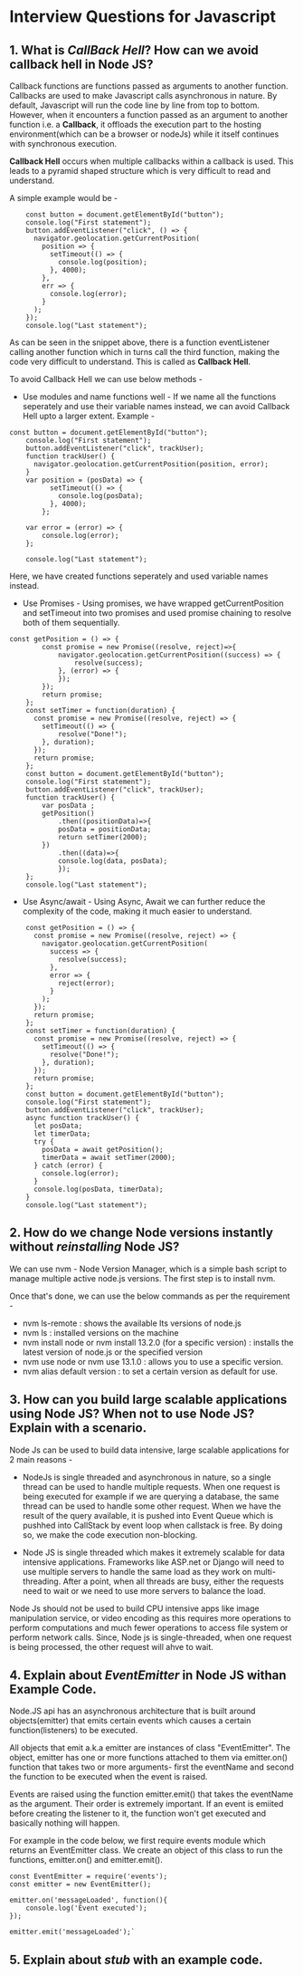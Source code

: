 # Interview Questions for Javascript

## 1. What is _CallBack Hell_? How can we avoid callback hell in Node JS?

Callback functions are functions passed as arguments to another function. Callbacks are used to make Javascript calls asynchronous in nature. By default, Javascript will run the code line by line from top to bottom. However, when it encounters a function passed as an argument to another function i.e. a **Callback**, it offloads the execution part to the hosting environment(which can be a browser or nodeJs) while it itself continues with synchronous execution.

**Callback Hell** occurs when multiple callbacks within a callback is used. This leads to a pyramid shaped structure which is very difficult to read and understand.

A simple example would be -

```
    const button = document.getElementById("button");
    console.log("First statement");
    button.addEventListener("click", () => {
      navigator.geolocation.getCurrentPosition(
        position => {
          setTimeout(() => {
            console.log(position);
          }, 4000);
        },
        err => {
          console.log(error);
        }
      );
    });
    console.log("Last statement");
```

As can be seen in the snippet above, there is a function eventListener calling another function which in turns call the third function, making the code very difficult to understand. This is called as **Callback Hell**.

To avoid Callback Hell we can use below methods -

- Use modules and name functions well - If we name all the functions seperately and use their variable names instead, we can avoid Callback Hell upto a larger extent.
  Example -

```
const button = document.getElementById("button");
    console.log("First statement");
    button.addEventListener("click", trackUser);
    function trackUser() {
      navigator.geolocation.getCurrentPosition(position, error);
    }
    var position = (posData) => {
          setTimeout(() => {
            console.log(posData);
          }, 4000);
        };

    var error = (error) => {
        console.log(error);
    };

    console.log("Last statement");
```

Here, we have created functions seperately and used variable names instead.

- Use Promises -
  Using promises, we have wrapped getCurrentPosition and setTimeout into two promises and used promise chaining to resolve both of them sequentially.

```
const getPosition = () => {
        const promise = new Promise((resolve, reject)=>{
            navigator.geolocation.getCurrentPosition((success) => {
                resolve(success);
            }, (error) => {
            });
        });
        return promise;
    };
    const setTimer = function(duration) {
      const promise = new Promise((resolve, reject) => {
        setTimeout(() => {
            resolve("Done!");
        }, duration);
      });
      return promise;
    };
    const button = document.getElementById("button");
    console.log("First statement");
    button.addEventListener("click", trackUser);
    function trackUser() {
        var posData ;
        getPosition()
            .then((positionData)=>{
            posData = positionData;
            return setTimer(2000);
        })
            .then((data)=>{
            console.log(data, posData);
            });
    };
    console.log("Last statement");
```

- Use Async/await - Using Async, Await we can further reduce the complexity of the code, making it much easier to understand.

```
    const getPosition = () => {
      const promise = new Promise((resolve, reject) => {
        navigator.geolocation.getCurrentPosition(
          success => {
            resolve(success);
          },
          error => {
            reject(error);
          }
        );
      });
      return promise;
    };
    const setTimer = function(duration) {
      const promise = new Promise((resolve, reject) => {
        setTimeout(() => {
          resolve("Done!");
        }, duration);
      });
      return promise;
    };
    const button = document.getElementById("button");
    console.log("First statement");
    button.addEventListener("click", trackUser);
    async function trackUser() {
      let posData;
      let timerData;
      try {
        posData = await getPosition();
        timerData = await setTimer(2000);
      } catch (error) {
        console.log(error);
      }
      console.log(posData, timerData);
    }
    console.log("Last statement");
```

## 2. How do we change Node versions instantly without _reinstalling_ Node JS?

We can use nvm - Node Version Manager, which is a simple bash script to manage multiple active node.js versions. 
The first step is to install nvm.

Once that's done, we can use the below commands as per the requirement - 
- nvm ls-remote : shows the available lts versions of node.js
- nvm ls : installed versions on the machine
- nvm install node or nvm install 13.2.0 (for a specific version) : installs the latest version of node.js or the specified version
- nvm use node or nvm use 13.1.0 : allows you to use a specific version.
- nvm alias default version : to set a certain version as default for use.


## 3. How can you build large scalable applications using Node JS? When not to use Node JS? Explain with a scenario.

Node Js can be used to build data intensive, large scalable applications for 2 main reasons -
- NodeJs is single threaded and asynchronous in nature, so a single thread can be used to handle multiple requests. When one request is being executed for example if we are querying a database, the same thread can be used to handle some other request. When we have the result of the query available, it is pushed into Event Queue which is pushhed into CallStack by event loop when callstack is free.
By doing so, we make the code execution non-blocking. 

- Node JS is single threaded which makes it extremely scalable for data intensive applications. Frameworks like ASP.net or Django will need to use multiple servers to handle the same load as they work on multi-threading. After a point, when all threads are busy, either the requests need to wait or we need to use more servers to balance the load. 

Node Js should not be used to build CPU intensive apps like image manipulation service, or video encoding as this requires more operations to perform computations and much fewer operations to access file system or perform network calls. Since, Node js is single-threaded, when one request is being processed, the other request will ahve to wait.

## 4. Explain about _EventEmitter_ in Node JS withan Example Code.

Node.JS api has an asynchronous architecture that is built around objects(emitter) that emits certain events which causes a certain function(listeners) to be executed.

All objects that emit a.k.a emitter are instances of class "EventEmitter". The object, emitter has one or more functions attached to them via emitter.on() function that takes two or more arguments- first the eventName and second the function to be executed when the event is raised.

Events are raised using the function emitter.emit() that takes the eventName as the argument.
Their order is extremely important. If an event is emiited before creating the listener to it, the function won't get executed and basically nothing will happen.

For example in the code below, we first require events module which returns an EventEmitter class. We create an object of this class to run the functions, emitter.on() and emitter.emit().
```
const EventEmitter = require('events');
const emitter = new EventEmitter();

emitter.on('messageLoaded', function(){
    console.log('Event executed');
});

emitter.emit('messageLoaded');`
```

## 5. Explain about _stub_ with an example code.
